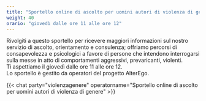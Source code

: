 ```yaml
---
title: "Sportello online di ascolto per uomini autori di violenza di genere"
weight: 40
orario: "giovedì dalle ore 11 alle ore 12"
---
```


Rivolgiti a questo sportello per ricevere maggiori informazioni sul nostro servizio di ascolto, orientamento e consulenza;  offriamo percorsi di consapevolezza e psicologici a favore di persone che intendono interrogarsi sulla messe in atto di comportamenti aggressivi, prevaricanti, violenti.  
Ti aspettiamo il giovedì dalle ore 11 alle ore 12.  
Lo sportello è gestito da operatori del progetto AlterEgo.

{{< chat party="violenzagenere" operatorname="Sportello online di ascolto per uomini autori di violenza di genere" >}}
